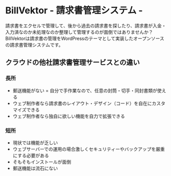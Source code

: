 # BillVektor - 請求書管理システム -

請求書をエクセルで管理して、後から過去の請求書を探したり、請求書が入金・入力済なのか未処理なのか整理して管理するのが面倒ではありませんか？
BillVektorは請求書の管理をWordPressのテーマとして実装したオープンソースの請求書管理システムです。

## クラウドの他社請求書管理サービスとの違い

### 長所

* 郵送機能がない = 自分で手作業なので、任意の封筒・切手・同封書類が使える
* ウェブ制作者なら請求書のレイアウト・デザイン（コード）を自在にカスタマイズできる
* ウェブ制作者なら独自に欲しい機能を自力で拡張できる

### 短所

* 現状では機能が乏しい
* ウェブサーバーでの運用の場合激しくセキュリティーやバックアップを厳重にする必要がある
* そもそもインストールが面倒
* 郵送機能は流石にない
